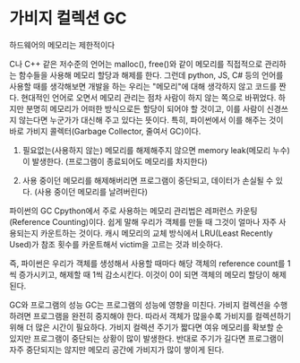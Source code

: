 # 가비지 컬렉션 GC

하드웨어의 메모리는 제한적이다

C나 C++ 같은 저수준의 언어는 malloc(), free()와 같이 메모리를 직접적으로 관리하는 함수들을 사용해 메모리 할당과 해제를 한다.
그런데 python, JS, C# 등의 언어를 사용할 때를 생각해보면 개발을 하는 우리는 "메모리"에 대해 생각하지 않고 코드를 짠다.
현대적인 언어로 오면서 메모리 관리는 점차 사람이 하지 않는 쪽으로 바뀌었다. 하지만 분명히 메모리가 어떠한 방식으로든 할당이 되어야 할 것이고, 이를 사람이 신경쓰지 않는다면 누군가가 대신해 주고 있다는 뜻이다.
특히, 파이썬에서 이를 해주는 것이 바로 가비지 콜렉터(Garbage Collector, 줄여서 GC)이다.


1. 필요없는(사용하지 않는) 메모리를 해제해주지 않으면 memory leak(메모리 누수)이 발생한다. (프로그램이 종료되어도 메모리를 차지한다)

2. 사용 중이던 메모리를 해제해버리면 프로그램이 중단되고, 데이터가 손실될 수 있다. (사용 중이던 메모리를 날려버린다)



파이썬의 GC
Cpython에서 주로 사용하는 메모리 관리법은 레퍼런스 카운팅(Reference Counting)이다. 쉽게 말해 우리가 객체를 만들 때 그것이 얼마나 자주 사용되는지 카운트하는 것이다. 캐시 메모리의 교체 방식에서 LRU(Least Recently Used)가 참조 횟수를 카운트해서 victim을 고르는 것과 비슷하다.

즉, 파이썬은 우리가 객체를 생성해서 사용할 때마다 해당 객체의 reference count를 1씩 증가시키고, 해제할 때 1씩 감소시킨다. 이것이 0이 되면 객체의 메모리 할당이 해제된다.

 

GC와 프로그램의 성능
GC는 프로그램의 성능에 영향을 미친다. 가비지 컬렉션을 수행하려면 프로그램을 완전히 중지해야 한다. 따라서 객체가 많을수록 가비지를 컬렉션하기 위해 더 많은 시간이 필요하다. 가비지 컬렉션 주기가 짧다면 여유 메모리를 확보할 순 있지만 프로그램이 중단되는 상황이 많이 발생한다. 반대로 주기가 길다면 프로그램이 자주 중단되지는 않지만 메모리 공간에 가비지가 많이 쌓이게 된다.
